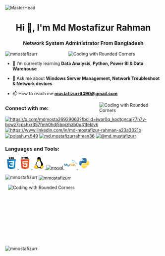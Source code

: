 ![MasterHead](https://static.wixstatic.com/media/6c3893_60b02f5779ab4a239a715f41ba6a007e~mv2_d_5000_1447_s_2.gif)
<h1 align="center">Hi 👋, I'm Md Mostafizur Rahman</h1>
<h3 align="center">Network System Administrator From Bangladesh</h3>
<img align="right" alt="Coding with Rounded Corners" width="300" src="https://www.hostgator.in/blog/wp-content//uploads/2020/11/illustrating-the-ds-bb.jpg">
<p align="left"> <img src="https://komarev.com/ghpvc/?username=mmostafizurr&label=Profile%20views&color=0e75b6&style=flat" alt="mmostafizurr" /> </p>

- 🌱 I’m currently learning **Data Analysis, Python, Power BI & Data Warehouse**

- 💬 Ask me about **Windows Server Management, Network Troubleshoot & Network devices**

- 📫 How to reach me **mustafizurr6490@gmail.com**
<img align="right" alt="Coding with Rounded Corners" width="200" src="https://media0.giphy.com/media/v1.Y2lkPTc5MGI3NjExdmg2dmdkYzF2bzRxeTI1bWR1eGJtMzlydDZuOGxiZGFsMGRibGxpdiZlcD12MV9pbnRlcm5hbF9naWZfYnlfaWQmY3Q9Zw/qgQUggAC3Pfv687qPC/giphy.gif">
<h3 align="left">Connect with me:</h3>
<p align="left">
<a href="https://twitter.com/https://x.com/mdmosta26929063?fbclid=iwar0q_kodtgncaj77h7y-bcwz7cpshxr357fmh0hdj5bpjzhzb0u41feklyk" target="blank"><img align="center" src="https://raw.githubusercontent.com/rahuldkjain/github-profile-readme-generator/master/src/images/icons/Social/twitter.svg" alt="https://x.com/mdmosta26929063?fbclid=iwar0q_kodtgncaj77h7y-bcwz7cpshxr357fmh0hdj5bpjzhzb0u41feklyk" height="30" width="40" /></a>
<a href="https://linkedin.com/in/https://www.linkedin.com/in/md-mostafizur-rahman-a23a3321b" target="blank"><img align="center" src="https://raw.githubusercontent.com/rahuldkjain/github-profile-readme-generator/master/src/images/icons/Social/linked-in-alt.svg" alt="https://www.linkedin.com/in/md-mostafizur-rahman-a23a3321b" height="30" width="40" /></a>
<a href="https://fb.com/polash.m.549" target="blank"><img align="center" src="https://raw.githubusercontent.com/rahuldkjain/github-profile-readme-generator/master/src/images/icons/Social/facebook.svg" alt="polash.m.549" height="30" width="40" /></a>
<a href="https://instagram.com/md.mostafizurrahman36" target="blank"><img align="center" src="https://raw.githubusercontent.com/rahuldkjain/github-profile-readme-generator/master/src/images/icons/Social/instagram.svg" alt="md.mostafizurrahman36" height="30" width="40" /></a>
<a href="https://www.youtube.com/c/@md.mustafizurr" target="blank"><img align="center" src="https://raw.githubusercontent.com/rahuldkjain/github-profile-readme-generator/master/src/images/icons/Social/youtube.svg" alt="@md.mustafizurr" height="30" width="40" /></a>
</p>

<h3 align="left">Languages and Tools:</h3>
<p align="left"> <a href="https://www.w3schools.com/css/" target="_blank" rel="noreferrer"> <img src="https://raw.githubusercontent.com/devicons/devicon/master/icons/css3/css3-original-wordmark.svg" alt="css3" width="40" height="40"/> </a> <a href="https://www.w3.org/html/" target="_blank" rel="noreferrer"> <img src="https://raw.githubusercontent.com/devicons/devicon/master/icons/html5/html5-original-wordmark.svg" alt="html5" width="40" height="40"/> </a> <a href="https://www.linux.org/" target="_blank" rel="noreferrer"> <img src="https://raw.githubusercontent.com/devicons/devicon/master/icons/linux/linux-original.svg" alt="linux" width="40" height="40"/> </a> <a href="https://www.microsoft.com/en-us/sql-server" target="_blank" rel="noreferrer"> <img src="https://www.svgrepo.com/show/303229/microsoft-sql-server-logo.svg" alt="mssql" width="40" height="40"/> </a> <a href="https://www.mysql.com/" target="_blank" rel="noreferrer"> <img src="https://raw.githubusercontent.com/devicons/devicon/master/icons/mysql/mysql-original-wordmark.svg" alt="mysql" width="40" height="40"/> </a> <a href="https://www.python.org" target="_blank" rel="noreferrer"> <img src="https://raw.githubusercontent.com/devicons/devicon/master/icons/python/python-original.svg" alt="python" width="40" height="40"/> </a> </p>

<p><img align="left" src="https://github-readme-stats.vercel.app/api/top-langs?username=mmostafizurr&show_icons=true&locale=en&layout=compact" alt="mmostafizurr" /></p>

<p>&nbsp;<img align="center" src="https://github-readme-stats.vercel.app/api?username=mmostafizurr&show_icons=true&locale=en" alt="mmostafizurr" /></p>
<img align="right" alt="Coding with Rounded Corners" width="495" height="195" src="https://i.pinimg.com/originals/90/70/32/9070324cdfc07c68d60eed0c39e77573.gif">
<p><img align="center" src="https://github-readme-streak-stats.herokuapp.com/?user=mmostafizurr&" alt="mmostafizurr" /></p>
